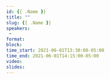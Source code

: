 ```yaml
---
id: {{ .Name }}
title: ""
slug: {{ .Name }}
speakers:
 - 
format: 
block:
time_start: 2021-06-01T13:30:00-05:00
time_end: 2021-06-01T14:15:00-05:00
video:
slides:
---
```


